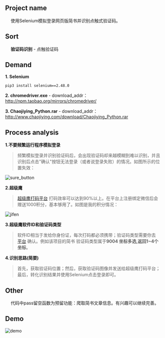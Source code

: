 ## Project name
&emsp; 使用Selenium模拟登录网页版简书并识别点触式验证码。

## Sort
&emsp;  **验证码识别** - 点触验证码

## Demand
**1. Selenium**
```
pip3 install selenium==2.48.0
```
**2. chromedriver.exe** - download_addr：http://npm.taobao.org/mirrors/chromedriver/  

**3. Chaojiying_Python.rar** - download_addr：http://www.chaojiying.com/download/Chaojiying_Python.rar

## Process analysis
**1.不要频繁运行程序模拟登录**
> 频繁模拟登录并识别验证码后，会出现验证码却来越模糊到难以识别，并且识别后点击"确认"按钮无法登录（或者说登录失败）的情况。如图所示的位置失效：

![sure_button](https://github.com/Northxw/Python3_WebSpider/blob/master/12-Crack_Jianshu/require/code_demo.png)

**2.超级鹰**
> [超级鹰打码平台](http://www.chaojiying.com/) 打码效率可以达到90%以上。在平台上注册绑定微信后会赠送1000积分，基本够用了。如图是我的积分情况：

![jifen](https://github.com/Northxw/Python3_WebSpider/blob/master/12-Crack_Jianshu/require/chaojiying.png)

**3.超级鹰软件ID和验证码类型**
> 软件ID相当于发给你身份证，每次打码都必须携带；验证码类型需要你去 [平台](http://www.chaojiying.com/price.html#table-item5) 确认。例如该项目的简书
验证码类型属于**9004	坐标多选,返回1~4个坐标**。

**4.识别思路(简要)**
> 首先，获取验证码位置；然后，获取验证码图像并发送给超级鹰打码平台；最后，转化识别结果并使用Selenium点击登录即可。

## Other
&emsp; 代码中pass留空函数为预留功能：爬取简书文章信息。有兴趣可以继续完善。

## Demo
![demo](https://github.com/Northxw/Python3_WebSpider/blob/master/12-Crack_Jianshu/require/demo.gif)
